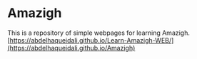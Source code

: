 # Amazigh
This is a repository of simple webpages for learning Amazigh.
<br>
[https://abdelhaqueidali.github.io/Learn-Amazigh-WEB/](https://abdelhaqueidali.github.io/Amazigh)
